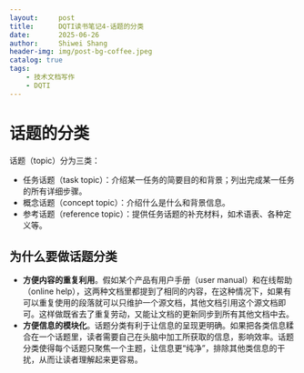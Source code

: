 ```yaml
---
layout:     post
title:      DQTI读书笔记4-话题的分类
date:       2025-06-26
author:     Shiwei Shang
header-img: img/post-bg-coffee.jpeg
catalog: true
tags:
    - 技术文档写作
    - DQTI
---
```

# 话题的分类
 
话题（topic）分为三类：
- 任务话题（task topic）：介绍某一任务的简要目的和背景；列出完成某一任务的所有详细步骤。
- 概念话题（concept topic）：介绍什么是什么和背景信息。
- 参考话题（reference topic）：提供任务话题的补充材料，如术语表、各种定义等。
 
## 为什么要做话题分类
- **方便内容的重复利用**。假如某个产品有用户手册（user manual）和在线帮助（online help），这两种文档里都提到了相同的内容，在这种情况下，如果有可以重复使用的段落就可以只维护一个源文档，其他文档引用这个源文档即可。这样做既省去了重复劳动，又能让文档的更新同步到所有其他文档中去。
- **方便信息的模块化**。话题分类有利于让信息的呈现更明确。如果把各类信息糅合在一个话题里，读者需要自己在头脑中加工所获取的信息，影响效率。话题分类使得每个话题只聚焦一个主题，让信息更“纯净”，排除其他类信息的干扰，从而让读者理解起来更容易。

